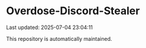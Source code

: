 # Overdose-Discord-Stealer

Last updated: 2025-07-04 23:04:11

This repository is automatically maintained.
